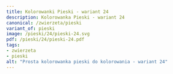 ```yaml
---
title: Kolorowanki Pieski - wariant 24
description: Kolorowanka Pieski - wariant 24
canonical: /zwierzeta/pieski
variant_of: pieski
image: /pieski/24/pieski-24.svg
pdf: /pieski/24/pieski-24.pdf
tags:
- zwierzeta
- pieski
alt: "Prosta kolorowanka pieski do kolorowania - wariant 24"
---
```

